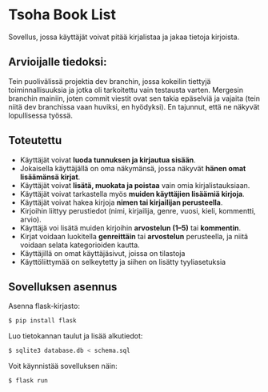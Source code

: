 # Tsoha Book List

Sovellus, jossa käyttäjät voivat pitää kirjalistaa ja jakaa tietoja kirjoista.

## Arvioijalle tiedoksi:
Tein puolivälissä projektia dev branchin, jossa kokeilin tiettyjä toiminnallisuuksia ja jotka oli tarkoitettu vain testausta varten. Mergesin branchin mainiin, joten commit viestit ovat sen takia epäselviä ja vajaita (tein niitä dev branchissa vaan huviksi, en hyödyksi). En tajunnut, että ne näkyvät lopullisessa työssä.

## Toteutettu

- Käyttäjät voivat **luoda tunnuksen ja kirjautua sisään**.
- Jokaisella käyttäjällä on oma näkymänsä, jossa näkyvät **hänen omat lisäämänsä kirjat**.
- Käyttäjät voivat **lisätä, muokata ja poistaa** vain omia kirjalistauksiaan.
- Käyttäjät voivat tarkastella myös **muiden käyttäjien lisäämiä kirjoja**.
- Käyttäjät voivat hakea kirjoja **nimen tai kirjailijan perusteella**.
- Kirjoihin liittyy perustiedot (nimi, kirjailija, genre, vuosi, kieli, kommentti, arvio).
- Käyttäjä voi lisätä muiden kirjoihin **arvostelun (1–5)** tai **kommentin**.
- Kirjat voidaan luokitella **genreittäin** tai **arvostelun** perusteella, ja niitä voidaan selata kategorioiden kautta.
- Käyttäjillä on omat käyttäjäsivut, joissa on tilastoja
- Käyttöliittymää on selkeytetty ja siihen on lisätty tyyliasetuksia

## Sovelluksen asennus

Asenna flask-kirjasto:
```bash
$ pip install flask
```

Luo tietokannan taulut ja lisää alkutiedot:
```bash
$ sqlite3 database.db < schema.sql
```
Voit käynnistää sovelluksen näin:
```bash
$ flask run
```
